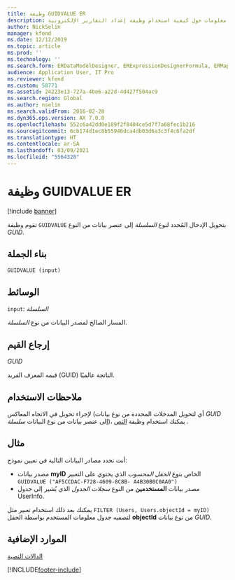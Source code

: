 ```yaml
---
title: وظيفة GUIDVALUE ER
description: يوفر هذا الموضوع معلومات حول كيفية استخدام وظيفة إعداد التقارير الإلكترونية GUIDVALUE.
author: NickSelin
manager: kfend
ms.date: 12/12/2019
ms.topic: article
ms.prod: ''
ms.technology: ''
ms.search.form: ERDataModelDesigner, ERExpressionDesignerFormula, ERMappedFormatDesigner, ERModelMappingDesigner
audience: Application User, IT Pro
ms.reviewer: kfend
ms.custom: 58771
ms.assetid: 24223e13-727a-4be6-a22d-4d427f504ac9
ms.search.region: Global
ms.author: nselin
ms.search.validFrom: 2016-02-28
ms.dyn365.ops.version: AX 7.0.0
ms.openlocfilehash: 552c6a42dd0e189f2f8404ce5d7f7a68fec1b216
ms.sourcegitcommit: 6cb174d1ec8b55946dca4db03d6a3c3f4c6fa2df
ms.translationtype: HT
ms.contentlocale: ar-SA
ms.lasthandoff: 03/09/2021
ms.locfileid: "5564328"
---
```

# <a name="guidvalue-er-function"></a>وظيفة GUIDVALUE ER

[!include [banner](../includes/banner.md)]

تقوم وظيفة `GUIDVALUE` بتحويل الإدخال المُحدد لنوع *السلسلة* إلى عنصر بيانات من النوع *GUID*.

## <a name="syntax"></a>بناء الجملة

```vb
GUIDVALUE (input)
```

## <a name="arguments"></a>الوسائط

`input`: *السلسلة*

المسار الصالح لمصدر البيانات من نوع *السلسلة*.

## <a name="return-values"></a>إرجاع القيم

*GUID*

قيمه المعرف الفريد (GUID) الناتجة عالميًا.

## <a name="usage-notes"></a>ملاحظات الاستخدام

لإجراء تحويل في الاتجاه المعاكس (أي لتحويل المدخلات المحددة من نوع بيانات *GUID* إلى عنصر بيانات من نوع البيانات *سلسلة*)، يمكنك استخدام وظيفة [النص](er-functions-text-text.md) .

## <a name="example"></a>مثال

أنت تحدد مصادر البيانات التالية في تعيين نموذج:

- مصدر بيانات **myID** الخاص بنوع *الحقل المحسوب* الذي يحتوي على التعبير `GUIDVALUE ("AF5CCDAC-F728-4609-8C8B- A4B30B0C0AA0")`
- مصدر بيانات **المستخدمين** من النوع *سجلات الجدول* الذي يُشير إلى جدول UserInfo.

يمكنك بعد ذلك استخدام تعبير مثل `FILTER (Users, Users.objectId = myID)` لتصفيه جدول معلومات المستخدم بواسطة الحقل **‎objectId‎** من نوع بيانات *GUID*.

## <a name="additional-resources"></a>الموارد الإضافية

[الدالات النصية](er-functions-category-text.md)


[!INCLUDE[footer-include](../../../includes/footer-banner.md)]